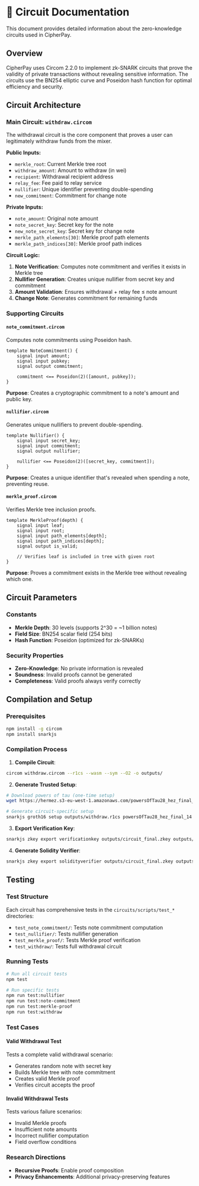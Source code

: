 # 🔌 Circuit Documentation

This document provides detailed information about the zero-knowledge circuits used in CipherPay.

## Overview

CipherPay uses Circom 2.2.0 to implement zk-SNARK circuits that prove the validity of private transactions without revealing sensitive information. The circuits use the BN254 elliptic curve and Poseidon hash function for optimal efficiency and security.

## Circuit Architecture

### Main Circuit: `withdraw.circom`

The withdrawal circuit is the core component that proves a user can legitimately withdraw funds from the mixer.

**Public Inputs:**
- `merkle_root`: Current Merkle tree root
- `withdraw_amount`: Amount to withdraw (in wei)
- `recipient`: Withdrawal recipient address
- `relay_fee`: Fee paid to relay service
- `nullifier`: Unique identifier preventing double-spending
- `new_commitment`: Commitment for change note

**Private Inputs:**
- `note_amount`: Original note amount
- `note_secret_key`: Secret key for the note
- `new_note_secret_key`: Secret key for change note
- `merkle_path_elements[30]`: Merkle proof path elements
- `merkle_path_indices[30]`: Merkle proof path indices


**Circuit Logic:**
1. **Note Verification**: Computes note commitment and verifies it exists in Merkle tree
2. **Nullifier Generation**: Creates unique nullifier from secret key and commitment
3. **Amount Validation**: Ensures withdrawal + relay fee ≤ note amount
4. **Change Note**: Generates commitment for remaining funds

### Supporting Circuits

#### `note_commitment.circom`
Computes note commitments using Poseidon hash.

```circom
template NoteCommitment() {
    signal input amount;
    signal input pubkey;
    signal output commitment;

    commitment <== Poseidon(2)([amount, pubkey]);
}
```

**Purpose**: Creates a cryptographic commitment to a note's amount and public key.

#### `nullifier.circom`
Generates unique nullifiers to prevent double-spending.

```circom
template Nullifier() {
    signal input secret_key;
    signal input commitment;
    signal output nullifier;

    nullifier <== Poseidon(2)([secret_key, commitment]);
}
```

**Purpose**: Creates a unique identifier that's revealed when spending a note, preventing reuse.

#### `merkle_proof.circom`
Verifies Merkle tree inclusion proofs.

```circom
template MerkleProof(depth) {
    signal input leaf;
    signal input root;
    signal input path_elements[depth];
    signal input path_indices[depth];
    signal output is_valid;
    
    // Verifies leaf is included in tree with given root
}
```

**Purpose**: Proves a commitment exists in the Merkle tree without revealing which one.

## Circuit Parameters

### Constants
- **Merkle Depth**: 30 levels (supports 2^30 = ~1 billion notes)
- **Field Size**: BN254 scalar field (254 bits)
- **Hash Function**: Poseidon (optimized for zk-SNARKs)

### Security Properties
- **Zero-Knowledge**: No private information is revealed
- **Soundness**: Invalid proofs cannot be generated
- **Completeness**: Valid proofs always verify correctly

## Compilation and Setup

### Prerequisites
```bash
npm install -g circom
npm install snarkjs
```

### Compilation Process

1. **Compile Circuit**:
```bash
circom withdraw.circom --r1cs --wasm --sym --O2 -o outputs/
```

2. **Generate Trusted Setup**:
```bash
# Download powers of tau (one-time setup)
wget https://hermez.s3-eu-west-1.amazonaws.com/powersOfTau28_hez_final_14.ptau

# Generate circuit-specific setup
snarkjs groth16 setup outputs/withdraw.r1cs powersOfTau28_hez_final_14.ptau outputs/circuit_final.zkey
```

3. **Export Verification Key**:
```bash
snarkjs zkey export verificationkey outputs/circuit_final.zkey outputs/verification_key.json
```

4. **Generate Solidity Verifier**:
```bash
snarkjs zkey export solidityverifier outputs/circuit_final.zkey outputs/verifier.sol
```

## Testing

### Test Structure

Each circuit has comprehensive tests in the `circuits/scripts/test_*` directories:

- `test_note_commitment/`: Tests note commitment computation
- `test_nullifier/`: Tests nullifier generation
- `test_merkle_proof/`: Tests Merkle proof verification
- `test_withdraw/`: Tests full withdrawal circuit

### Running Tests

```bash
# Run all circuit tests
npm test

# Run specific tests
npm run test:nullifier
npm run test:note-commitment
npm run test:merkle-proof
npm run test:withdraw
```

### Test Cases

#### Valid Withdrawal Test
Tests a complete valid withdrawal scenario:
- Generates random note with secret key
- Builds Merkle tree with note commitment
- Creates valid Merkle proof
- Verifies circuit accepts the proof

#### Invalid Withdrawal Tests
Tests various failure scenarios:
- Invalid Merkle proofs
- Insufficient note amounts
- Incorrect nullifier computation
- Field overflow conditions

### Research Directions
- **Recursive Proofs**: Enable proof composition
- **Privacy Enhancements**: Additional privacy-preserving features
